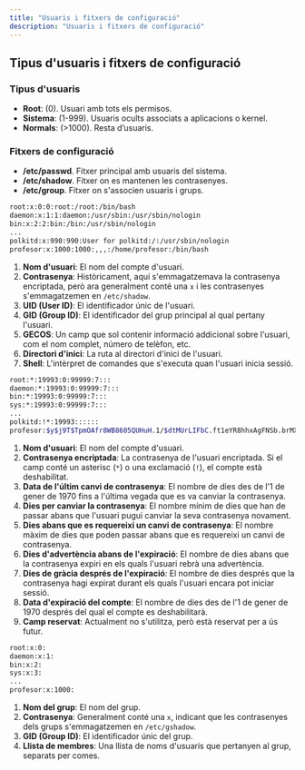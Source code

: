 ```yaml
---
title: "Usuaris i fitxers de configuració"
description: "Usuaris i fitxers de configuració"
---
```


## Tipus d'usuaris i fitxers de configuració

### Tipus d'usuaris
- **Root**: (0). Usuari amb tots els permisos.
- **Sistema**: (1-999). Usuaris ocults associats a aplicacions o kernel.
- **Normals**: (>1000). Resta d’usuaris.

### Fitxers de configuració
- **/etc/passwd**. Fitxer principal amb usuaris del sistema.
- **/etc/shadow**. Fitxer on es mantenen les contrasenyes.
- **/etc/group**. Fitxer on s'associen usuaris i grups.

```bash  title="/etc/passwd"
root:x:0:0:root:/root:/bin/bash
daemon:x:1:1:daemon:/usr/sbin:/usr/sbin/nologin
bin:x:2:2:bin:/bin:/usr/sbin/nologin
...
polkitd:x:990:990:User for polkitd:/:/usr/sbin/nologin
profesor:x:1000:1000:,,,:/home/profesor:/bin/bash

```

1. **Nom d'usuari**: El nom del compte d'usuari.
2. **Contrasenya**: Històricament, aquí s'emmagatzemava la contrasenya encriptada, però ara generalment conté una `x` i les contrasenyes s'emmagatzemen en `/etc/shadow`.
3. **UID (User ID)**: El identificador únic de l'usuari.
4. **GID (Group ID)**: El identificador del grup principal al qual pertany l'usuari.
5. **GECOS**: Un camp que sol contenir informació addicional sobre l'usuari, com el nom complet, número de telèfon, etc.
6. **Directori d'inici**: La ruta al directori d'inici de l'usuari.
7. **Shell**: L'intèrpret de comandes que s'executa quan l'usuari inicia sessió.

```bash  title="/etc/shadow"
root:*:19993:0:99999:7:::
daemon:*:19993:0:99999:7:::
bin:*:19993:0:99999:7:::
sys:*:19993:0:99999:7:::
...
polkitd:!*:19993::::::
profesor:$y$j9T$TpmOAfr8WB8605QUHuH.1/$dtMUrLIFbC.ft1eYR8hhxAgFNSb.brMXOFxMCXecrqY2:20034:0:99999:7:::
```

1. **Nom d'usuari**: El nom del compte d'usuari.
2. **Contrasenya encriptada**: La contrasenya de l'usuari encriptada. Si el camp conté un asterisc (`*`) o una exclamació (`!`), el compte està deshabilitat.
3. **Data de l'últim canvi de contrasenya**: El nombre de dies des de l'1 de gener de 1970 fins a l'última vegada que es va canviar la contrasenya.
4. **Dies per canviar la contrasenya**: El nombre mínim de dies que han de passar abans que l'usuari pugui canviar la seva contrasenya novament.
5. **Dies abans que es requereixi un canvi de contrasenya**: El nombre màxim de dies que poden passar abans que es requereixi un canvi de contrasenya.
6. **Dies d'advertència abans de l'expiració**: El nombre de dies abans que la contrasenya expiri en els quals l'usuari rebrà una advertència.
7. **Dies de gràcia després de l'expiració**: El nombre de dies després que la contrasenya hagi expirat durant els quals l'usuari encara pot iniciar sessió.
8. **Data d'expiració del compte**: El nombre de dies des de l'1 de gener de 1970 després del qual el compte es deshabilitarà.
9. **Camp reservat**: Actualment no s'utilitza, però està reservat per a ús futur.

```bash  title="/etc/group"
root:x:0:
daemon:x:1:
bin:x:2:
sys:x:3:
...
profesor:x:1000:
```
1. **Nom del grup**: El nom del grup.
2. **Contrasenya**: Generalment conté una `x`, indicant que les contrasenyes dels grups s'emmagatzemen en `/etc/gshadow`.
3. **GID (Group ID)**: El identificador únic del grup.
4. **Llista de membres**: Una llista de noms d'usuaris que pertanyen al grup, separats per comes.

